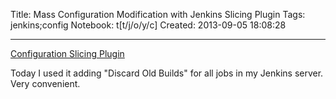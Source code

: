 Title: Mass Configuration Modification with Jenkins Slicing Plugin
Tags: jenkins;config
Notebook: t[t/j/o/y/c]
Created: 2013-09-05 18:08:28

------

[Configuration Slicing Plugin](https://wiki.jenkins-ci.org/display/JENKINS/Configuration+Slicing+Plugin)

 

Today I used it adding "Discard Old Builds" for all jobs in my Jenkins server. Very convenient.